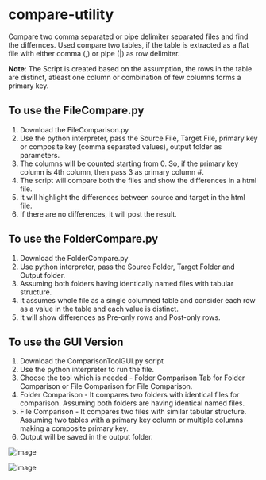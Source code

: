 # compare-utility
Compare two comma separated or pipe delimiter separated files and find the differnces. Used compare two tables, if the table is extracted as a flat file with either comma (,) or pipe (|) as row delimiter.

**Note**: The Script is created based on the assumption, the rows in the table are distinct, atleast one column or combination of few columns forms a primary key.

To use the FileCompare.py
-------------------------
1. Download the FileComparison.py
2. Use the python interpreter, pass the Source File, Target File, primary key or composite key (comma separated values), output folder as parameters.
3. The columns will be counted starting from 0. So, if the primary key column is 4th column, then pass 3 as primary column #.
4. The script will compare both the files and show the differences in a html file.
5. It will highlight the differences between source and target in the html file.
6. If there are no differences, it will post the result.

To use the FolderCompare.py
---------------------------
1. Download the FolderCompare.py
2. Use python interpreter, pass the Source Folder, Target Folder and Output folder.
3. Assuming both folders having identically named files with tabular structure.
4. It assumes whole file as a single columned table and consider each row as a value in the table and each value is distinct.
5. It will show differences as Pre-only rows and Post-only rows. 

To use the GUI Version 
----------------------
1. Download the ComparisonToolGUI.py script
2. Use the python interpreter to run the file.
3. Choose the tool which is needed - Folder Comparison Tab for Folder Comparison or File Comparison for File Comparison.
4. Folder Comparison - It compares two folders with identical files for comparison. Assuming both folders are having identical named files.
5. File Comparison - It compares two files with similar tabular structure. Assuming two tables with a primary key column or multiple columns making a composite primary key.
6. Output will be saved in the output folder.

![image](https://github.com/user-attachments/assets/c1f649d8-c93c-42d0-8490-3765aa89e233)

![image](https://github.com/user-attachments/assets/14d64bc4-a306-41c8-b437-7ef8b2c647c3)
